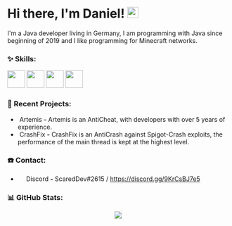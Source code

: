 # Hi there, I'm Daniel! <img src="https://github.com/TheDudeThatCode/TheDudeThatCode/blob/master/Assets/Hi.gif" width="25px">

I'm a Java developer living in Germany, I am programming with Java since beginning of 2019 and I like programming for Minecraft networks.

### :sparkles: Skills:
<p align="left">
  <img src="https://img.icons8.com/color/48/000000/java-coffee-cup-logo.png" height="auto" width="40px">
  <img src="https://www.vectorlogo.zone/logos/git-scm/git-scm-icon.svg" height="auto" width="40px">
  <img src="https://raw.githubusercontent.com/Rainnny7/Rainnny7/master/assets/maven.svg" height="40px" width="40px">
  <img src="https://raw.githubusercontent.com/Rainnny7/Rainnny7/master/assets/mongodb.svg" height="40" width="40px">
</p>

### :hammer: Recent Projects:
- &nbsp;Artemis **-** Artemis is an AntiCheat, with developers with over 5 years of experience.
- &nbsp;CrashFix **-** CrashFix is an AntiCrash against Spigot-Crash exploits, the performance of the main thread is kept at the highest level.

### ☎️ Contact:
- <img src="https://raw.githubusercontent.com/Rainnny7/Rainnny7/master/assets/discord.svg" width="15px"> Discord **-** ScaredDev#2615 / https://discord.gg/9KrCsBJ7e5

### :bar_chart: GitHub Stats:
<p align="center">
  <img src="https://github-readme-stats.vercel.app/api?username=ScaredDev&show_icons=true&theme=radical" />
</p>
